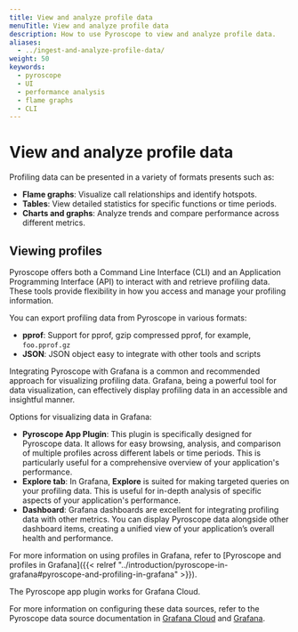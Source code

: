 ```yaml
---
title: View and analyze profile data
menuTitle: View and analyze profile data
description: How to use Pyroscope to view and analyze profile data.
aliases:
  - ../ingest-and-analyze-profile-data/
weight: 50
keywords:
  - pyroscope
  - UI
  - performance analysis
  - flame graphs
  - CLI
---
```


# View and analyze profile data

Profiling data can be presented in a variety of formats presents such as:
- **Flame graphs**: Visualize call relationships and identify hotspots.
- **Tables**: View detailed statistics for specific functions or time periods.
- **Charts and graphs**: Analyze trends and compare performance across different metrics.

## Viewing profiles

Pyroscope offers both a Command Line Interface (CLI) and an Application Programming Interface (API) to interact with and retrieve profiling data. These tools provide flexibility in how you access and manage your profiling information.

You can export profiling data from Pyroscope in various formats:
- **pprof**: Support for pprof, gzip compressed pprof, for example, `foo.pprof.gz`
- **JSON**: JSON object easy to integrate with other tools and scripts

Integrating Pyroscope with Grafana is a common and recommended approach for visualizing profiling data. Grafana, being a powerful tool for data visualization, can effectively display profiling data in an accessible and insightful manner.

Options for visualizing data in Grafana:

- **Pyroscope App Plugin**: This plugin is specifically designed for Pyroscope data. It allows for easy browsing, analysis, and comparison of multiple profiles across different labels or time periods. This is particularly useful for a comprehensive overview of your application's performance.
- **Explore tab**: In Grafana, **Explore** is suited for making targeted queries on your profiling data. This is useful for in-depth analysis of specific aspects of your application's performance.
- **Dashboard**: Grafana dashboards are excellent for integrating profiling data with other metrics. You can display Pyroscope data alongside other dashboard items, creating a unified view of your application’s overall health and performance.

For more information on using profiles in Grafana, refer to [Pyroscope and profiles in Grafana]({{< relref "../introduction/pyroscope-in-grafana#pyroscope-and-profiling-in-grafana" >}}).

The Pyroscope app plugin works for Grafana Cloud.

For more information on configuring these data sources, refer to the Pyroscope data source documentation in [Grafana Cloud](/docs/grafana-cloud/connect-externally-hosted/data-sources/grafana-pyroscope/) and [Grafana](/docs/grafana/latest/datasources/grafana-pyroscope/).
